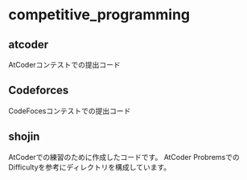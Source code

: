 # competitive_programming

## atcoder
AtCoderコンテストでの提出コード

## Codeforces
CodeFocesコンテストでの提出コード

## shojin
AtCoderでの練習のために作成したコードです。
AtCoder ProbremsでのDifficultyを参考にディレクトリを構成しています。
